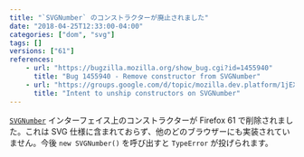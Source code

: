 ```yaml
---
title: "`SVGNumber` のコンストラクターが廃止されました"
date: "2018-04-25T12:33:00-04:00"
categories: ["dom", "svg"]
tags: []
versions: ["61"]
references:
    - url: "https://bugzilla.mozilla.org/show_bug.cgi?id=1455940"
      title: "Bug 1455940 - Remove constructor from SVGNumber"
    - url: "https://groups.google.com/d/topic/mozilla.dev.platform/1jEXK-Ctbng/discussion"
      title: "Intent to unship constructors on SVGNumber"
---
```

[`SVGNumber`](https://developer.mozilla.org/docs/Web/API/SVGNumber) インターフェイス上のコンストラクターが Firefox 61 で削除されました。これは SVG 仕様に含まれておらず、他のどのブラウザーにも実装されていません。今後 `new SVGNumber()` を呼び出すと `TypeError` が投げられます。
